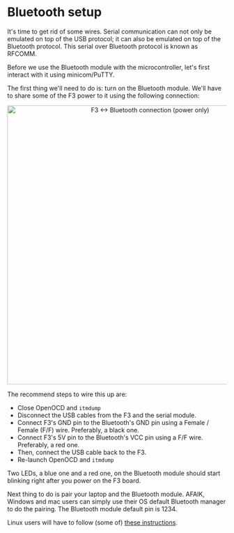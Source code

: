# Bluetooth setup

It's time to get rid of some wires. Serial communication can not only be
emulated on top of the USB protocol; it can also be emulated on top of the
Bluetooth protocol. This serial over Bluetooth protocol is known as RFCOMM.

Before we use the Bluetooth module with the microcontroller, let's first
interact with it using minicom/PuTTY.

The first thing we'll need to do is: turn on the Bluetooth module. We'll have to
share some of the F3 power to it using the following connection:

<p align="center">
<img height=640 title="F3 <-> Bluetooth connection (power only)" src="assets/f3-bluetooth-power-only.png">
</p>

The recommend steps to wire this up are:

- Close OpenOCD and `itmdump`
- Disconnect the USB cables from the F3 and the serial module.
- Connect F3's GND pin to the Bluetooth's GND pin using a Female / Female (F/F)
  wire. Preferably, a black one.
- Connect F3's 5V pin to the Bluetooth's VCC pin using a F/F wire. Preferably, a
  red one.
- Then, connect the USB cable back to the F3.
- Re-launch OpenOCD and `itmdump`

Two LEDs, a blue one and a red one, on the Bluetooth module should start
blinking right after you power on the F3 board.

Next thing to do is pair your laptop and the Bluetooth module. AFAIK, Windows
and mac users can simply use their OS default Bluetooth manager to do the
pairing. The Bluetooth module default pin is 1234.

Linux users will have to follow (some of) [these instructions].

[these instructions]: 12-bluetooth-setup/linux.html
